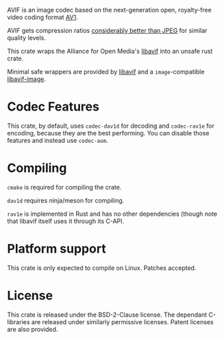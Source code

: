 AVIF is an image codec based on the next-generation
open, royalty-free video coding format [AV1](https://en.wikipedia.org/wiki/AV1).

AVIF gets compression ratios [considerably better than JPEG](https://netflixtechblog.com/avif-for-next-generation-image-coding-b1d75675fe4)
for similar quality levels.

This crate wraps the Alliance for Open Media's [libavif](https://github.com/AOMediaCodec/libavif)
into an unsafe rust crate.

Minimal safe wrappers are provided by [libavif](https://crates.io/crates/libavif) and
a `image`-compatible [libavif-image](https://crates.io/crates/libavif-image).

# Codec Features
This crate, by default, uses `codec-dav1d` for decoding and `codec-rav1e` for encoding, because
they are the best performing. You can disable those features and instead use `codec-aom`.

# Compiling
`cmake` is required for compiling the crate.

`dav1d` requires ninja/meson for compiling.

`rav1e` is implemented in Rust and has no other dependencies (though note that libavif itself
uses it through its C-API.

# Platform support
This crate is only expected to compile on Linux. Patches accepted.

# License
This crate is released under the BSD-2-Clause license. The dependant
C-libraries are released under similarly permissive licenses. Patent 
licenses are also provided.



